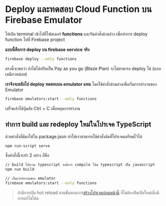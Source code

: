 
# Deploy และทดสอบ Cloud Function บน Firebase Emulator

ให้เปิด terminal เข้าไปที่โฟลเดอร์ **functions** และรันคำสั่งด้านล่าง เพื่อทำการ deploy function ไปที่ Firebase project 

**แบบนี้คือการ deploy บน firebase service จริง**

```bash
firebase deploy --only functions
```

ตรงนี้จะพบว่า ถ้าไม่ได้ปรับเป็น Pay as you go (ฺBlaze Plan) จะไม่สามารถ deploy ได้ (แอบเหนียวหน่อย)

**เราจึงจะสลับไป deploy ทดสอบบน emulator แทน** โดยใช้คำสั่งด้านล่างเพื่อเริ่มการทำงานของ Emulator 

```bash
firebase emulators:start --only functions
```

เสร็จแล้วใช้ปุ่มลัด Ctrl + C เพื่อหยุดการทำงาน

## ทำการ build และ redeploy ใหม่ในโปรเจค TypeScript 

ด้วยคำสั่งที่มีมาให้ใน package.json ทำให้เราสามารถใช้คำสั่งลัดที่โปรเจคเตรียมไว้ได้

```bash
npm run-script serve
```

ซึ่งคำสั่งนี้จะทำ 2 อย่าง ก็คือ 

```bash
// build โปรเจค typescript จะมีการ compile โค้ด typescript เป็น javascript 
npm run build 

// เริ่มการทำงานของ emulator 
firebase emulators:start --only functions
```

> ถ้ามีการเปิด hot reload ตามขั้นตอนการ[สร้างโปรเจคก่อนหน้านี้](create-cloud-function-project.md) ก็ไม่ต้องปิดเปิดใหม่เมื่อมีการแก้ไขโค้ด